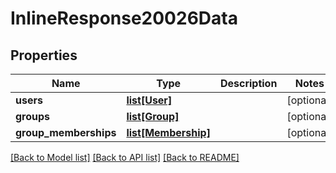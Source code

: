 # InlineResponse20026Data

## Properties
Name | Type | Description | Notes
------------ | ------------- | ------------- | -------------
**users** | [**list[User]**](User.md) |  | [optional] 
**groups** | [**list[Group]**](Group.md) |  | [optional] 
**group_memberships** | [**list[Membership]**](Membership.md) |  | [optional] 

[[Back to Model list]](../README.md#documentation-for-models) [[Back to API list]](../README.md#documentation-for-api-endpoints) [[Back to README]](../README.md)

